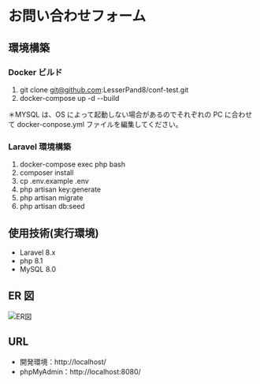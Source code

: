 # お問い合わせフォーム

## 環境構築

### Docker ビルド

1.  git clone git@github.com:LesserPand8/conf-test.git
1.  docker-compose up -d --build

＊MYSQL は、OS によって起動しない場合があるのでそれぞれの PC に合わせて docker-conpose.yml ファイルを編集してください。

### Laravel 環境構築

1. docker-compose exec php bash
1. composer install
1. cp .env.example .env
1. php artisan key:generate
1. php artisan migrate
1. php artisan db:seed

## 使用技術(実行環境)

- Laravel 8.x
- php 8.1
- MySQL 8.0

## ER 図

![ER図](ER図.png)

## URL

- 開発環境：http://localhost/
- phpMyAdmin：http://localhost:8080/
